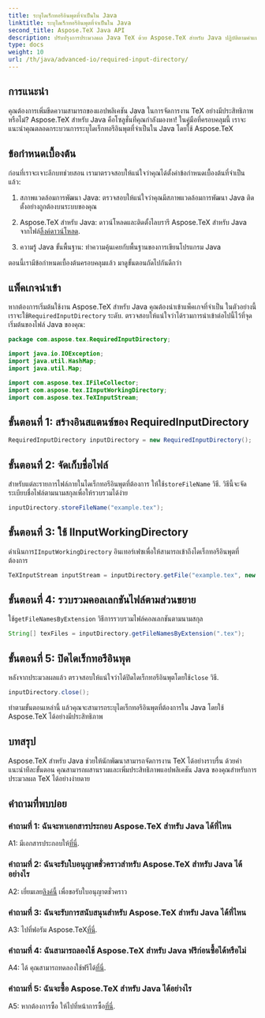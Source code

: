 ```yaml
---
title: ระบุไดเร็กทอรีอินพุตที่จำเป็นใน Java
linktitle: ระบุไดเร็กทอรีอินพุตที่จำเป็นใน Java
second_title: Aspose.TeX Java API
description: ปรับปรุงการประมวลผล Java TeX ด้วย Aspose.TeX สำหรับ Java ปฏิบัติตามคำแนะนำทีละขั้นตอนของเราเพื่อระบุไดเร็กทอรีอินพุตที่จำเป็นได้อย่างราบรื่น
type: docs
weight: 10
url: /th/java/advanced-io/required-input-directory/
---
```

## การแนะนำ

คุณต้องการเพิ่มขีดความสามารถของแอปพลิเคชัน Java ในการจัดการงาน TeX อย่างมีประสิทธิภาพหรือไม่? Aspose.TeX สำหรับ Java คือโซลูชั่นที่คุณกำลังมองหา! ในคู่มือที่ครอบคลุมนี้ เราจะแนะนำคุณตลอดกระบวนการระบุไดเร็กทอรีอินพุตที่จำเป็นใน Java โดยใช้ Aspose.TeX

## ข้อกำหนดเบื้องต้น

ก่อนที่เราจะเจาะลึกบทช่วยสอน เรามาตรวจสอบให้แน่ใจว่าคุณได้ตั้งค่าข้อกำหนดเบื้องต้นที่จำเป็นแล้ว:

1. สภาพแวดล้อมการพัฒนา Java: ตรวจสอบให้แน่ใจว่าคุณมีสภาพแวดล้อมการพัฒนา Java ติดตั้งอย่างถูกต้องบนระบบของคุณ

2.  Aspose.TeX สำหรับ Java: ดาวน์โหลดและติดตั้งไลบรารี Aspose.TeX สำหรับ Java จากไฟล์[ลิ้งค์ดาวน์โหลด](https://releases.aspose.com/tex/java/).

3. ความรู้ Java ขั้นพื้นฐาน: ทำความคุ้นเคยกับพื้นฐานของการเขียนโปรแกรม Java

ตอนนี้เรามีข้อกำหนดเบื้องต้นครอบคลุมแล้ว มาดูขั้นตอนถัดไปกันดีกว่า

## แพ็คเกจนำเข้า

 หากต้องการเริ่มต้นใช้งาน Aspose.TeX สำหรับ Java คุณต้องนำเข้าแพ็คเกจที่จำเป็น ในตัวอย่างนี้ เราจะใช้`RequiredInputDirectory` ระดับ. ตรวจสอบให้แน่ใจว่าได้รวมการนำเข้าต่อไปนี้ไว้ที่จุดเริ่มต้นของไฟล์ Java ของคุณ:

```java
package com.aspose.tex.RequiredInputDirectory;

import java.io.IOException;
import java.util.HashMap;
import java.util.Map;

import com.aspose.tex.IFileCollector;
import com.aspose.tex.IInputWorkingDirectory;
import com.aspose.tex.TeXInputStream;
```

## ขั้นตอนที่ 1: สร้างอินสแตนซ์ของ RequiredInputDirectory

```java
RequiredInputDirectory inputDirectory = new RequiredInputDirectory();
```

## ขั้นตอนที่ 2: จัดเก็บชื่อไฟล์

 สำหรับแต่ละรายการไฟล์ภายในไดเร็กทอรีอินพุตที่ต้องการ ให้ใช้`storeFileName` วิธี. วิธีนี้จะจัดระเบียบชื่อไฟล์ตามนามสกุลเพื่อให้รวบรวมได้ง่าย

```java
inputDirectory.storeFileName("example.tex");
```

## ขั้นตอนที่ 3: ใช้ IInputWorkingDirectory

 ดำเนินการ`IInputWorkingDirectory` อินเทอร์เฟซเพื่อให้สามารถเข้าถึงไดเร็กทอรีอินพุตที่ต้องการ

```java
TeXInputStream inputStream = inputDirectory.getFile("example.tex", new String[1], true);
```

## ขั้นตอนที่ 4: รวบรวมคอลเลกชันไฟล์ตามส่วนขยาย

 ใช้`getFileNamesByExtension` วิธีการรวบรวมไฟล์คอลเลกชันตามนามสกุล

```java
String[] texFiles = inputDirectory.getFileNamesByExtension(".tex");
```

## ขั้นตอนที่ 5: ปิดไดเร็กทอรีอินพุต

 หลังจากประมวลผลแล้ว ตรวจสอบให้แน่ใจว่าได้ปิดไดเร็กทอรีอินพุตโดยใช้`close` วิธี.

```java
inputDirectory.close();
```

ทำตามขั้นตอนเหล่านี้ แล้วคุณจะสามารถระบุไดเร็กทอรีอินพุตที่ต้องการใน Java โดยใช้ Aspose.TeX ได้อย่างมีประสิทธิภาพ

## บทสรุป

Aspose.TeX สำหรับ Java ช่วยให้นักพัฒนาสามารถจัดการงาน TeX ได้อย่างราบรื่น ด้วยคำแนะนำทีละขั้นตอน คุณสามารถผสานรวมและเพิ่มประสิทธิภาพแอปพลิเคชัน Java ของคุณสำหรับการประมวลผล TeX ได้อย่างง่ายดาย

## คำถามที่พบบ่อย

### คำถามที่ 1: ฉันจะหาเอกสารประกอบ Aspose.TeX สำหรับ Java ได้ที่ไหน

 A1: มีเอกสารประกอบให้[ที่นี่](https://reference.aspose.com/tex/java/).

### คำถามที่ 2: ฉันจะรับใบอนุญาตชั่วคราวสำหรับ Aspose.TeX สำหรับ Java ได้อย่างไร

 A2: เยี่ยมเลย[ลิงค์นี้](https://purchase.aspose.com/temporary-license/) เพื่อขอรับใบอนุญาตชั่วคราว

### คำถามที่ 3: ฉันจะรับการสนับสนุนสำหรับ Aspose.TeX สำหรับ Java ได้ที่ไหน

 A3: ไปที่ฟอรัม Aspose.TeX[ที่นี่](https://forum.aspose.com/c/tex/47).

### คำถามที่ 4: ฉันสามารถลองใช้ Aspose.TeX สำหรับ Java ฟรีก่อนซื้อได้หรือไม่

 A4: ได้ คุณสามารถทดลองใช้ฟรีได้[ที่นี่](https://releases.aspose.com/).

### คำถามที่ 5: ฉันจะซื้อ Aspose.TeX สำหรับ Java ได้อย่างไร

 A5: หากต้องการซื้อ ให้ไปที่หน้าการซื้อ[ที่นี่](https://purchase.aspose.com/buy).